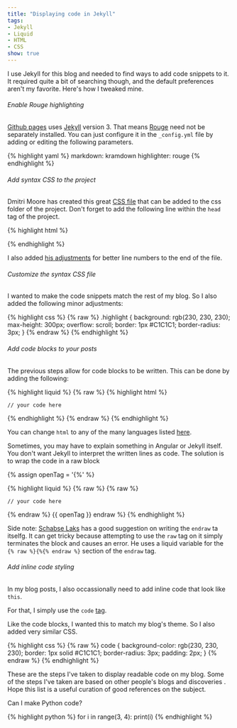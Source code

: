 ```yaml
---
title: "Displaying code in Jekyll"
tags: 
- Jekyll
- Liquid
- HTML
- CSS
show: true
---
```


I use Jekyll for this blog and needed to find ways to add code snippets to it. 
It required quite a bit of searching though, 
and the default preferences aren't my favorite. 
Here's how I tweaked mine. 

<h6>Enable Rouge highlighting</h6>
<p>
<a href="https://pages.github.com/versions/">Github pages</a> 
uses <a href="https://jekyllrb.com/">Jekyll</a> 
version 3. 
That means 
<a href="https://sacha.me/articles/jekyll-rouge/">Rouge</a> 
need not be separately installed. 
You can just configure it in the <code>_config.yml</code> 
file by adding or editing the following parameters.
</p>

{% highlight yaml %}
markdown: kramdown
highlighter: rouge
{% endhighlight %} 

<h6>Add syntax CSS to the project</h6>
<p>
Dmitri Moore has created this great 
<a href="https://gist.github.com/demisx/025698a7b5e314a7a4b5">CSS file</a> 
that can be added to the css folder of the project. 
Don't forget to add the following line within the 
<code>head</code> tag of the project.
</p> 

{% highlight html %}
<link href="/css/syntax.css" rel="stylesheet">
{% endhighlight %} 

I also added 
<a href="https://demisx.github.io/jekyll/2014/01/13/improve-code-highlighting-in-jekyll.html">his adjustments</a> 
for better line numbers to the end of the file. 

<h6>Customize the syntax CSS file</h6>
<p>
I wanted to make the code snippets match the rest of my blog. 
So I also added the following minor adjustments: 
</p>

{% highlight css %}
{% raw %}
.highlight {
    background: rgb(230, 230, 230);
    max-height: 300px;
    overflow: scroll;
    border: 1px #C1C1C1;
    border-radius: 3px;
}
{% endraw %}
{% endhighlight %}

<h6>Add code blocks to your posts</h6>
The previous steps allow for code blocks to be written. 
This can be done by adding the following:

{% highlight liquid %}
{% raw %}
{% highlight html %}

	// your code here

{% endhighlight %}
{% endraw %}
{% endhighlight %}

You can change 
<code>html</code> 
to any of the many languages listed 
<a href="https://github.com/jneen/rouge/wiki/List-of-supported-languages-and-lexers">here</a>.

Sometimes, you may have to explain something in Angular or Jekyll itself. 
You don't want Jekyll to interpret the written lines as code. 
The solution is to wrap the code in a raw block

{% assign openTag = '{%' %}

{% highlight liquid %}
{% raw %}
{% raw %}

	// your code here
{% endraw %}
{{ openTag }} endraw %}
{% endhighlight %}

<p>
Side note: 
<a href="http://blog.slaks.net/2013-06-10/jekyll-endraw-in-code/">Schabse Laks</a> 
has a good suggestion on writing the <code>endraw</code> ta itselfg. 
It can get tricky because attempting to use the <code>raw</code> tag on it simply terminates the block and causes an error. 
He uses a liquid variable for the <code>{% raw %}{%{% endraw %}</code> section of the <code>endraw</code> tag. 
</p>

<h6>Add inline code styling</h6>
<p>
In my blog posts, I also occassionally need to add inline code that look like 
<code>this</code>.

For that, I simply use the 
<code>code</code> 
<a href="http://www.w3schools.com/TAgs/tag_code.asp">tag</a>. 

Like the code blocks, I wanted this to match my blog's theme. 
So I also added very similar CSS. 

{% highlight css %}
{% raw %}
code {
    background-color: rgb(230, 230, 230);
    border: 1px solid #C1C1C1;
    border-radius: 3px;
    padding: 2px;
}
{% endraw %}
{% endhighlight %}

<p>
These are the steps I've taken to display readable code on my blog. 
Some of the steps I've taken are based on other people's blogs and discoveries . 
Hope this list is a useful curation of good references on the subject.
</p>

<p>
Can I make Python code?

{% highlight python %}
for i in range(3, 4):
	print(i)
{% endhighlight %}
</p>
